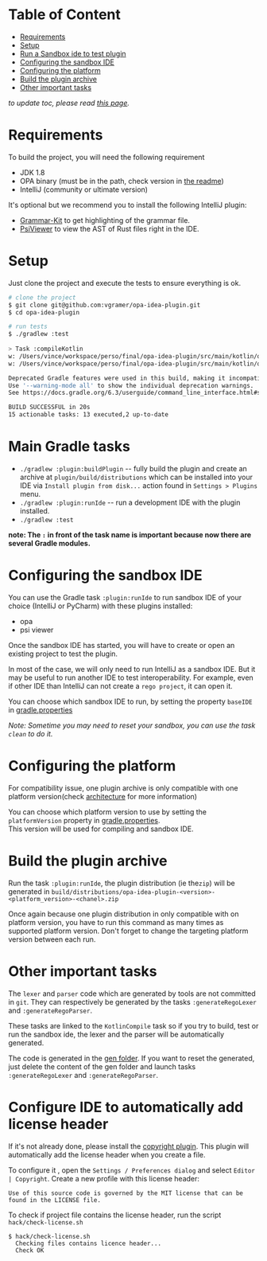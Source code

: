 # Table of Content
<!-- toc -->
- [Requirements](#requirements)
- [Setup](#setup)
- [Run a Sandbox ide to test plugin](#run-a-sandbox-ide-to-test-plugin)
- [Configuring the sandbox IDE](#configuring-the-sandbox-ide)
- [Configuring the platform](#configuring-the-platform)
- [Build the plugin archive](#build-the-plugin-archive)
- [Other important tasks](#other-important-tasks)
<!-- /toc -->

*to update toc, please read [this page](../../hack/README.md).*

# Requirements
To build the project, you will need the following requirement

* JDK 1.8
* OPA binary (must be in the path, check version in [the readme](../../README.md))
* IntelliJ (community or ultimate version)

It's optional but we recommend you to install the following IntelliJ plugin:
* [Grammar-Kit](https://plugins.jetbrains.com/plugin/6606-grammar-kit) to get highlighting of the grammar file.
* [PsiViewer](https://plugins.jetbrains.com/plugin/227-psiviewer) to view the AST of Rust files right in the IDE.

# Setup 
Just clone the project and execute the tests to ensure everything is ok.

```bash
# clone the project 
$ git clone git@github.com:vgramer/opa-idea-plugin.git
$ cd opa-idea-plugin

# run tests
$ ./gradlew :test 
  
> Task :compileKotlin
w: /Users/vince/workspace/perso/final/opa-idea-plugin/src/main/kotlin/org/openpolicyagent/ideaplugin/ide/actions/CheckAction.kt: (21, 13): Variable 'editor' is never used
w: /Users/vince/workspace/perso/final/opa-idea-plugin/src/main/kotlin/org/openpolicyagent/ideaplugin/openapiext/CommandLineExt.kt: (86, 29): Unnecessary safe call on a non-null receiver of type OutputStream

Deprecated Gradle features were used in this build, making it incompatible with Gradle 7.0.
Use '--warning-mode all' to show the individual deprecation warnings.
See https://docs.gradle.org/6.3/userguide/command_line_interface.html#sec:command_line_warnings

BUILD SUCCESSFUL in 20s
15 actionable tasks: 13 executed,2 up-to-date

```

# Main Gradle tasks
* `./gradlew :plugin:buildPlugin` -- fully build the plugin and create an archive at `plugin/build/distributions` which can be installed into your IDE via `Install plugin from disk...` action found in `Settings > Plugins` menu.
* `./gradlew :plugin:runIde` -- run a development IDE with the plugin installed. 
* `./gradlew :test`

**note: The `:` in front of the task name is important because now there are several Gradle modules.**


# Configuring the sandbox IDE
You can use the Gradle task `:plugin:runIde` to run sandbox IDE of your choice (IntelliJ or PyCharm) with these plugins 
installed:
 * opa
 * psi viewer

Once the sandbox IDE has started, you will have to create or open an existing project to test the plugin. 

In most of the case, we will only need to run IntelliJ as a sandbox IDE. But it may be useful to run another IDE to test
interoperability. For example, even if other IDE than IntelliJ can not create a `rego project`, it can open it.
 
You can choose which sandbox IDE to run, by setting the property `baseIDE` in [gradle.properties](../../gradle.properties)

*Note: Sometime you may need to reset your sandbox, you can use the task `clean` to do it.*

# Configuring the platform
For compatibility issue, one plugin archive is only compatible with one platform version(check [architecture](architecture.md#platform-version)
for more information)

You can choose which platform version to use by setting the `platformVersion` property in [gradle.properties](../../gradle.properties).  
This version will be used for compiling and sandbox IDE.

# Build the plugin archive
Run the task `:plugin:runIde`, the plugin distribution (ie the`zip`) will be generated in `build/distributions/opa-idea-plugin-<version>-<platform_version>-<chanel>.zip`

Once again because one plugin distribution in only compatible with on platform version, you have to run this command as
many times as supported platform version. Don't forget to change the targeting platform version between each run.

# Other important tasks
The `lexer` and `parser` code which are generated by tools are not committed in `git`. They can respectively be generated
by the tasks `:generateRegoLexer` and `:generateRegoParser`. 

These tasks are linked to the `KotlinCompile` task so if you try to build, test or run the sandbox ide, the lexer and 
the parser will be automatically generated.

The code is generated in the [gen folder](../../src/main/gen). If you want to reset the generated, just delete the
content of the gen folder and launch tasks `:generateRegoLexer` and `:generateRegoParser`.

 # Configure IDE to automatically add license header
 If it's not already done, please install the [copyright plugin](https://plugins.jetbrains.com/plugin/13114-copyright/).
 This plugin will automatically add the license header when you create a file.
 
 To configure it , open the `Settings / Preferences dialog` and select `Editor | Copyright`. Create a new profile with 
 this license header:
 
 ```
 Use of this source code is governed by the MIT license that can be
 found in the LICENSE file.
 ```
 
 To check if project file contains the license header, run the script `hack/check-license.sh`
 
 ```
 $ hack/check-license.sh
   Checking files contains licence header...
   Check OK
 ```